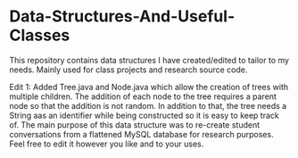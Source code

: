 # Data-Structures-And-Useful-Classes

This repository contains data structures I have created/edited to tailor to my needs. Mainly used for class projects and research source code.

Edit 1: Added Tree.java and Node.java which allow the creation of trees with multiple children. The addition of each node to the tree requires a parent node so that the addition is not random. In addition to that, the tree needs a String aas an identifier while being constructed so it is easy to keep track of. The main purpose of this data structure was to re-create student conversations from a flattened MySQL database for research purposes. Feel free to edit it however you like and to your uses. 
